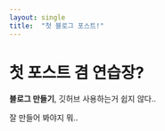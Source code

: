 ```yaml
---
layout: single
title:  "첫 블로그 포스트!"
---
```


# 첫 포스트 겸 연습장?

**블로그 만들기**, 깃허브 사용하는거 쉽지 않다..

잘 만들어 봐야지 뭐..
